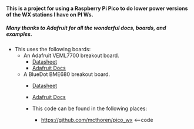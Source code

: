 #### This is a project for using a Raspberry Pi Pico to do lower power versions of the WX stations I have on PI Ws.
##### Many thanks to Adafruit for all the wonderful docs, boards, and examples.

* This uses the following boards:
  * An Adafruit VEML7700 breakout board.
    * [Datasheet](https://www.vishay.com/docs/84286/veml7700.pdf)
    * [Adafruit Docs](https://learn.adafruit.com/adafruit-veml7700?view=all)
  * A BlueDot BME680 breakout board.
    * [Datasheet](https://cdn-shop.adafruit.com/product-files/3660/BME680.pdf)
    * [Adafruit Docs](https://learn.adafruit.com/adafruit-bme680-humidity-temperature-barometic-pressure-voc-gas?view=all)

    * This code can be found in the following places:
      * https://github.com/mcthoren/pico_wx		<--code

